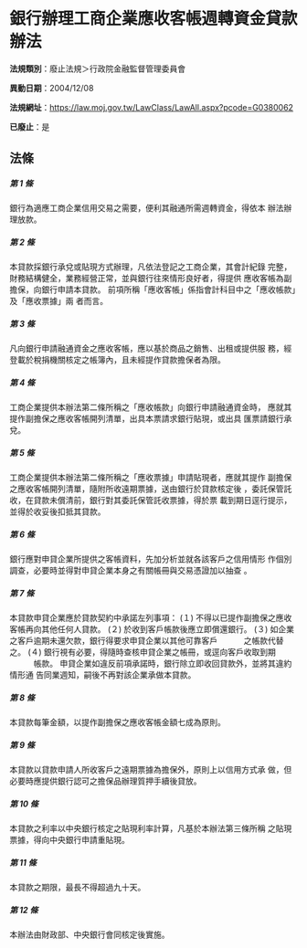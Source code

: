 # 銀行辦理工商企業應收客帳週轉資金貸款辦法

**法規類別**：廢止法規＞行政院金融監督管理委員會

**異動日期**：2004/12/08  

**法規網址**：https://law.moj.gov.tw/LawClass/LawAll.aspx?pcode=G0380062

**已廢止**：是



## 法條
##### 第 1 條
銀行為適應工商企業信用交易之需要，便利其融通所需週轉資金，得依本
辦法辦理放款。

##### 第 2 條
本貸款採銀行承兌或貼現方式辦理，凡依法登記之工商企業，其會計紀錄
完整，財務結構健全，業務經營正常，並與銀行往來情形良好者，得提供
應收客帳為副擔保，向銀行申請本貸款。
前項所稱「應收客帳」係指會計科目中之「應收帳款」及「應收票據」兩
者而言。

##### 第 3 條
凡向銀行申請融通資金之應收客帳，應以基於商品之銷售、出租或提供服
務，經登載於稅捐機關核定之帳簿內，且未經提作貸款擔保者為限。

##### 第 4 條
工商企業提供本辦法第二條所稱之「應收帳款」向銀行申請融通資金時，
應就其提作副擔保之應收客帳開列清單，出具本票請求銀行貼現，或出具
匯票請銀行承兌。

##### 第 5 條
工商企業提供本辦法第二條所稱之「應收票據」申請貼現者，應就其提作
副擔保之應收客帳開列清單，隨附所收遠期票據，送由銀行於貸款核定後
，委託保管託收，在貸款未償清前，銀行對其委託保管託收票據，得於票
載到期日逕行提示，並得於收妥後扣抵其貸款。

##### 第 6 條
銀行應對申貸企業所提供之客帳資料，先加分析並就各該客戶之信用情形
作個別調查，必要時並得對申貸企業本身之有關帳冊與交易憑證加以抽查
。

##### 第 7 條
本貸款申貸企業應於貸款契約中承諾左列事項：
 (１) 不得以已提作副擔保之應收客帳再向其他任何人貸款。
 (２) 於收到客戶帳款後應立即償還銀行。
 (３) 如企業之客戶逾期未還欠款，銀行得要求申貸企業以其他可靠客戶
　　　之帳款代替之。
 (４) 銀行視有必要，得隨時查核申貸企業之帳冊，或逕向客戶收取到期
　　　帳款。
申貸企業如違反前項承諾時，銀行除立即收回貸款外，並將其違約情形通
告同業週知，嗣後不再對該企業承做本貸款。

##### 第 8 條
本貸款每筆金額，以提作副擔保之應收客帳金額七成為原則。

##### 第 9 條
本貸款以貸款申請人所收客戶之遠期票據為擔保外，原則上以信用方式承
做，但必要時應提供銀行認可之擔保品辦理質押手續後貸放。

##### 第 10 條
本貸款之利率以中央銀行核定之貼現利率計算，凡基於本辦法第三條所稱
之貼現票據，得向中央銀行申請重貼現。

##### 第 11 條
本貸款之期限，最長不得超過九十天。

##### 第 12 條
本辦法由財政部、中央銀行會同核定後實施。


